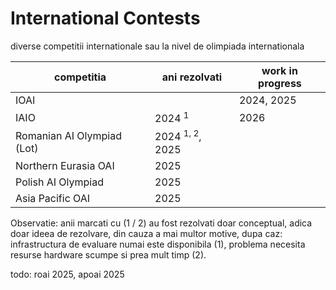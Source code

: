 # International Contests

diverse competitii internationale sau la nivel de olimpiada internationala

| competitia                 | ani rezolvati              | work in progress |
| -------------------------- | -------------------------- | ---------------- |
| IOAI                       |                            | 2024, 2025       |
| IAIO                       | 2024 <sup>1</sup>          | 2026             |
| Romanian AI Olympiad (Lot) | 2024 <sup>1, 2</sup>, 2025 |                  |
| Northern Eurasia OAI       | 2025                       |                  |
| Polish AI Olympiad         | 2025                       |                  |
| Asia Pacific OAI           | 2025                       |                  |

Observatie: anii marcati cu (1 / 2) au fost rezolvati doar conceptual, adica doar ideea de rezolvare, din cauza a mai multor motive, dupa caz: infrastructura de evaluare numai este disponibila (1), problema necesita resurse hardware scumpe si prea mult timp (2).

todo: roai 2025, apoai 2025
